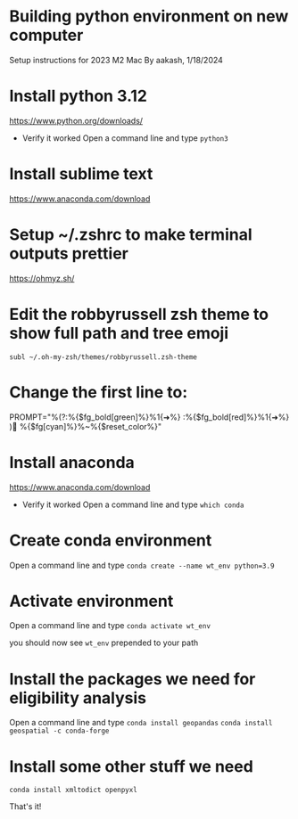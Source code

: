 # Building python environment on new computer
Setup instructions for 2023 M2 Mac
By aakash, 1/18/2024

# Install python 3.12
https://www.python.org/downloads/

* Verify it worked
Open a command line and type
`python3`

# Install sublime text 
https://www.anaconda.com/download

# Setup ~/.zshrc to make terminal outputs prettier
https://ohmyz.sh/

# Edit the robbyrussell zsh theme to show full path and tree emoji
`subl ~/.oh-my-zsh/themes/robbyrussell.zsh-theme`

# Change the first line to: 
PROMPT="%(?:%{$fg_bold[green]%}%1{➜%} :%{$fg_bold[red]%}%1{➜%} )🌳 %{$fg[cyan]%}%~%{$reset_color%}"

# Install anaconda
https://www.anaconda.com/download

* Verify it worked
Open a command line and type
`which conda`

# Create conda environment 
Open a command line and type
`conda create --name wt_env python=3.9`

# Activate environment 
Open a command line and type
`conda activate wt_env`

you should now see `wt_env` prepended to your path 

# Install the packages we need for eligibility analysis 
Open a command line and type
`conda install geopandas`
`conda install geospatial -c conda-forge`

# Install some other stuff we need
`conda install xmltodict openpyxl`

That's it! 